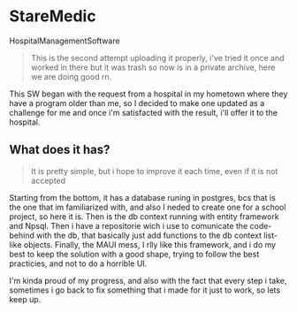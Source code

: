 # StareMedic
HospitalManagementSoftware
> This is the second attempt uploading it properly, i've tried it once and worked in there but it was trash so now is in a private archive, here we are doing good rn.

This SW began with the request from a hospital in my hometown where they have a program older than me, so I decided to make one updated as a challenge for me and once i'm satisfacted with the result, i'll offer it to the hospital.

## What does it has?
> It is pretty simple, but i hope to improve it each time, even if it is not accepted

Starting from the bottom, it has a database runing in postgres, bcs that is the one that im familiarized with, and also I neded to create one for a school project, so here it is. Then is the db context running with entity framework and Npsql.
Then i have a repositorie wich i use to comunicate the code-behind with the db, that basically just add functions to the db context list-like objects.
Finally, the MAUI mess, I rlly like this framework, and i do my best to keep the solution with a good shape, trying to follow the best practicies, and not to do a horrible UI.


I'm kinda proud of my progress, and also with the fact that every step i take, sometimes i go back to fix something that i made for it just to work, so lets keep up.
